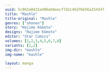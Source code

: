 ```yaml
---
uuid: 5c963a0431ad96eb0eecf7d2c45d7bb56a154347
title: "Mashle"
title-original: "Mashle"
genres: ["shonen"]
story: "Hajime Kōmoto"
designs: "Hajime Kōmoto"
editor: "Star Comics"
volumes: [1,2,3,4,5,6,7,8]
variants: [1,2]
img-dir: "mashle"
img-name: "mashle"

layout: manga
---
```

